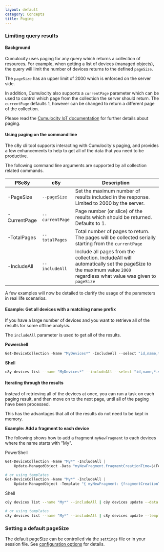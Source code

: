 ```yaml
---
layout: default
category: Concepts
title: Paging
---
```


### Limiting query results

#### Background

Cumulocity uses paging for any query which returns a collection of resources. For example, when getting a list of devices (managed objects), the query will limit the number of devices returns to the defined `pageSize`.

The `pageSize` has an upper limit of 2000 which is enforced on the server side.

In addition, Cumulocity also supports a `currentPage` parameter which can be used to control which page from the collection the server should return. The `currentPage` defaults 1, however can be changed to return a different page of the collection.

Please read the [Cumulocity IoT documentation](http://cumulocity.com/guides/reference/rest-implementation/#rest-usage) for further details about paging.


#### Using paging on the command line

The c8y cli tool supports interacting with Cumulocity's paging, and provides a few enhancements to help to get all of the data that you need to be productive.

The following command line arguments are supported by all collection related commands.

| PSc8y | c8y | Description |
|-------|---------|---------|
| -PageSize | `--pageSize` | Set the maximum number of results included in the response. Limited to 2000 by the server. |
| -CurrentPage | `--currentPage` | Page number (or slice) of the results which should be returned. Defaults to 1. |
| -TotalPages | `--totalPages` | Total number of pages to return. The pages will be collected serially starting from the `currentPage`  |
| -IncludeAll | `--includeAll` | Include all pages from the collection. IncludeAll will automatically set the pageSize to the maximum value `2000` regardless what value was given to `pageSize` |


A few examples will now be detailed to clarify the usage of the parameters in real life scenarios.

#### Example: Get all devices with a matching name prefix

If you have a large number of devices and you want to retrieve all of the results for some offline analysis.

The `includeAll` parameter is used to get all of the results.

**Powershell**

```powershell
Get-DeviceCollection -Name "MyDevices*" -IncludeAll --select "id,name,*.serialNumber" -Output csvheader > devicelist.csv
```

**Shell**

```sh
c8y devices list --name "MyDevices*" --includeAll --select "id,name,*.serialNumber" --output csvheader > devicelist.csv
```

#### Iterating through the results

Instead of retrieving all of the devices at once, you can run a task on each paging result, and then move on to the next page, until all of the paging have been processed.

This has the advantages that all of the results do not need to be kept in memory.

**Example: Add a fragment to each device**

The following shows how to add a fragment `myNewFragment` to each devices where the name starts with "My".

PowerShell

```powershell
Get-DeviceCollection -Name "My*" -IncludeAll |
    Update-ManagedObject -Data "myNewFragment.fragmentCreationTime=$(Format-Date)"

# or using templates
Get-DeviceCollection -Name "My*" -IncludeAll |
    Update-ManagedObject -Template "{ myNewFragment: {fragmentCreationTime: _.Now() }}"
```

Shell

```sh
c8y devices list --name "My*" --includeAll | c8y devices update --data "myNewFragment.fragmentCreationTime=$( date --iso-8601=seconds )"

# or using templates
c8y devices list --name "My*" --includeAll | c8y devices update --template "{ myNewFragment: {fragmentCreationTime: _.Now() }}"
```

### Setting a default pageSize

The default pageSize can be controlled via the `settings` file or in your session file. See [configuration options](https://reubenmiller.github.io/go-c8y-cli/docs/configuration/options/) for details.
